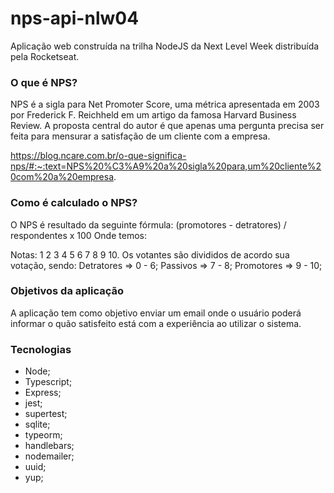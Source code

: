 # nps-api-nlw04
Aplicação web construída na trilha NodeJS da Next Level Week distribuída pela Rocketseat.

### O que é NPS?

NPS é a sigla para Net Promoter Score, uma métrica apresentada em 2003 por Frederick F. Reichheld
em um artigo da famosa Harvard Business Review. A proposta central do autor é que apenas uma pergunta
precisa ser feita para mensurar a satisfação de um cliente com a empresa.

https://blog.ncare.com.br/o-que-significa-nps/#:~:text=NPS%20%C3%A9%20a%20sigla%20para,um%20cliente%20com%20a%20empresa.

### Como é calculado o NPS?

O NPS é resultado da seguinte fórmula:  (promotores - detratores) / respondentes x 100
Onde temos:

Notas: 1 2 3 4 5 6 7 8 9 10.
Os votantes são divididos de acordo sua votação, sendo:
 Detratores => 0 - 6;
 Passivos => 7 - 8;
 Promotores => 9 - 10;

### Objetivos da aplicação
  A aplicação tem como objetivo enviar um email onde o usuário poderá informar o quão satisfeito está
com a experiência ao utilizar o sistema.

### Tecnologias
  * Node;
  * Typescript;
  * Express;
  * jest;
  * supertest;
  * sqlite;
  * typeorm;
  * handlebars;
  * nodemailer;
  * uuid;
  * yup;


